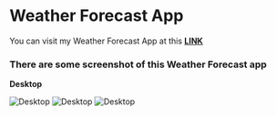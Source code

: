 # Weather Forecast App

You can visit my Weather Forecast App at this **[LINK](https://khoanamgit.github.io/API_Weather_Project/)**

### There are some screenshot of this Weather Forecast app

**Desktop**

![Desktop](./screenshots/img1.png)
![Desktop](./screenshots/img2.png)
![Desktop](./screenshots/img3.png)


